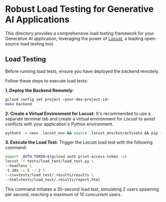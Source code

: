 # Robust Load Testing for Generative AI Applications

This directory provides a comprehensive load testing framework for your Generative AI application, leveraging the power of [Locust](http://locust.io), a leading open-source load testing tool.

##  Load Testing

Before running load tests, ensure you have deployed the backend remotely.

Follow these steps to execute load tests:

**1. Deploy the Backend Remotely:**
   ```bash
   gcloud config set project <your-dev-project-id>
   make backend
   ```

**2. Create a Virtual Environment for Locust:**
   It's recommended to use a separate terminal tab and create a virtual environment for Locust to avoid conflicts with your application's Python environment.

   ```bash
   python3 -m venv .locust_env && source .locust_env/bin/activate && pip install locust==2.31.1
   ```

**3. Execute the Load Test:**
   Trigger the Locust load test with the following command:

   ```bash
   export _AUTH_TOKEN=$(gcloud auth print-access-token -q)
   locust -f tests/load_test/load_test.py \
   --headless \
   -t 30s -u 5 -r 2 \
   --csv=tests/load_test/.results/results \
   --html=tests/load_test/.results/report.html
   ```

   This command initiates a 30-second load test, simulating 2 users spawning per second, reaching a maximum of 10 concurrent users.

